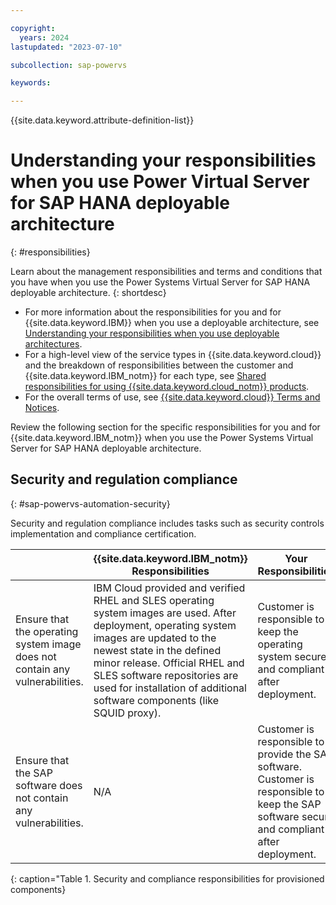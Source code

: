 ```yaml
---

copyright:
  years: 2024
lastupdated: "2023-07-10"

subcollection: sap-powervs

keywords:

---
```


{{site.data.keyword.attribute-definition-list}}

# Understanding your responsibilities when you use Power Virtual Server for SAP HANA deployable architecture
{: #responsibilities}

Learn about the management responsibilities and terms and conditions that you have when you use the Power Systems Virtual Server for SAP HANA deployable architecture.
{: shortdesc}

- For more information about the responsibilities for you and for {{site.data.keyword.IBM}} when you use a deployable architecture, see [Understanding your responsibilities when you use deployable architectures](/docs/secure-enterprise?topic=secure-enterprise-responsibilities-deployable-architectures).
- For a high-level view of the service types in {{site.data.keyword.cloud}} and the breakdown of responsibilities between the customer and {{site.data.keyword.IBM_notm}} for each type, see [Shared responsibilities for using {{site.data.keyword.cloud_notm}} products](/docs/overview?topic=overview-shared-responsibilities).
- For the overall terms of use, see [{{site.data.keyword.cloud}} Terms and Notices](/docs/overview/terms-of-use?topic=overview-terms).

Review the following section for the specific responsibilities for you and for {{site.data.keyword.IBM_notm}} when you use the Power Systems Virtual Server for SAP HANA deployable architecture.

## Security and regulation compliance
{: #sap-powervs-automation-security}

Security and regulation compliance includes tasks such as security controls implementation and compliance certification.

|  | {{site.data.keyword.IBM_notm}} Responsibilities | Your Responsibilities |
|----------|-----------------------|--------|
| Ensure that the operating system image does not contain any vulnerabilities. | IBM Cloud provided and verified RHEL and SLES operating system images are used. After deployment, operating system images are updated to the newest state in the defined minor release. Official RHEL and SLES software repositories are used for installation of additional software components (like SQUID proxy). | Customer is responsible to keep the operating system secure and compliant after deployment. |
| Ensure that the SAP software does not contain any vulnerabilities. | N/A | Customer is responsible to provide the SAP software. Customer is responsible to keep the SAP software secure and compliant after deployment. |
{: caption="Table 1. Security and compliance responsibilities for provisioned components}
